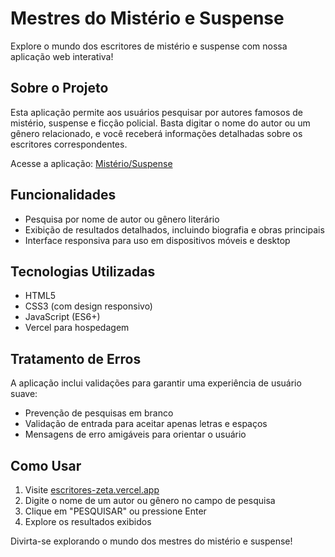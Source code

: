 # Mestres do Mistério e Suspense

Explore o mundo dos escritores de mistério e suspense com nossa aplicação web interativa!

## Sobre o Projeto

Esta aplicação permite aos usuários pesquisar por autores famosos de mistério, suspense e ficção policial. Basta digitar o nome do autor ou um gênero relacionado, e você receberá informações detalhadas sobre os escritores correspondentes.

Acesse a aplicação: [Mistério/Suspense](https://escritores-zeta.vercel.app)

## Funcionalidades

- Pesquisa por nome de autor ou gênero literário
- Exibição de resultados detalhados, incluindo biografia e obras principais
- Interface responsiva para uso em dispositivos móveis e desktop

## Tecnologias Utilizadas

- HTML5
- CSS3 (com design responsivo)
- JavaScript (ES6+)
- Vercel para hospedagem

## Tratamento de Erros

A aplicação inclui validações para garantir uma experiência de usuário suave:

- Prevenção de pesquisas em branco
- Validação de entrada para aceitar apenas letras e espaços
- Mensagens de erro amigáveis para orientar o usuário

## Como Usar

1. Visite [escritores-zeta.vercel.app](https://escritores-zeta.vercel.app)
2. Digite o nome de um autor ou gênero no campo de pesquisa
3. Clique em "PESQUISAR" ou pressione Enter
4. Explore os resultados exibidos

Divirta-se explorando o mundo dos mestres do mistério e suspense!

